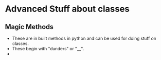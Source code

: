 # Advanced Stuff about classes  

## Magic Methods   

* These are in built methods in python and can be used for doing stuff on classes.   
* These begin with "dunders" or "__".
* 
